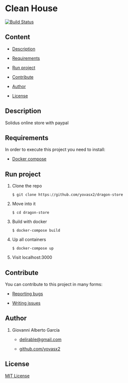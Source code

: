 # Clean House

[![Build Status](https://travis-ci.org/yovasx2/dragon-store.svg?branch=master)](https://travis-ci.org/yovasx2/dragon-store)

## Content

* [Description](#description)

* [Requirements](#requirements)

* [Run project](#run-project)

* [Contribute](#contribute)

* [Author](#author)

* [License](#license)

<a name="description"/>

## Description

Solidus online store with paypal

<a name="requirements"/>

## Requirements

In order to execute this project you need to install:

* [Docker compose](https://www.docker.com/)

<a name="run-project"/>

## Run project

1. Clone the repo

       $ git clone https://github.com/yovasx2/dragon-store

2. Move into it

       $ cd dragon-store

3. Build with docker

       $ docker-compose build

3. Up all containers

       $ docker-compose up

5. Visit localhost:3000


<a name="contribute"/>

## Contribute

You can contribute to this project in many forms:

* [Reporting bugs](https://github.com/yovasx2/dragon-store/issues)

* [Writing issues](https://github.com/yovasx2/dragon-store/issues)

<a name="author"/>

## Author

1. Giovanni Alberto García 

    * <a href="mailto:delirable@gmail.com">delirable@gmail.com</a>

    * [github.com/yovasx2](http://github.com/yovasx2)

<a name="license"/>

## License

[MIT License](http://choosealicense.com/licenses/mit/)